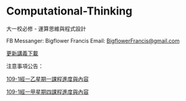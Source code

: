 # Computational-Thinking
大一校必修 - 運算思維與程式設計

FB Messanger: Bigflower Francis
Email: BigflowerFrancis@gmail.com

[更新講義下載](https://is.gd/jB0BQE)


注意事項公告：

[109-1經一乙星期一課程進度與內容](https://colab.research.google.com/drive/1ewomNVo0EZTNk6a8dwJQg_AHruXEICh0)

[109-1經一甲星期四課程進度與內容](https://colab.research.google.com/drive/12o0lvg5VuX6us_d0ofeU7xGlq7t0srE5)
